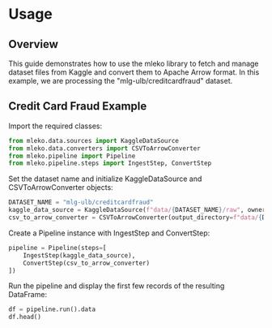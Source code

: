 # Usage

## Overview

This guide demonstrates how to use the mleko library to fetch and manage dataset files from Kaggle and convert them to Apache Arrow format. In this example, we are processing the "mlg-ulb/creditcardfraud" dataset.

## Credit Card Fraud Example

Import the required classes:

```python
from mleko.data.sources import KaggleDataSource
from mleko.data.converters import CSVToArrowConverter
from mleko.pipeline import Pipeline
from mleko.pipeline.steps import IngestStep, ConvertStep
```

Set the dataset name and initialize KaggleDataSource and CSVToArrowConverter objects:

```python
DATASET_NAME = "mlg-ulb/creditcardfraud"
kaggle_data_source = KaggleDataSource(f"data/{DATASET_NAME}/raw", owner_slug=DATASET_NAME.split("/")[0], dataset_slug=DATASET_NAME.split("/")[1])
csv_to_arrow_converter = CSVToArrowConverter(output_directory=f"data/{DATASET_NAME}/converted", downcast_float=True)
```

Create a Pipeline instance with IngestStep and ConvertStep:

```python
pipeline = Pipeline(steps=[
    IngestStep(kaggle_data_source),
    ConvertStep(csv_to_arrow_converter)
])
```

Run the pipeline and display the first few records of the resulting DataFrame:

```python
df = pipeline.run().data
df.head()
```
